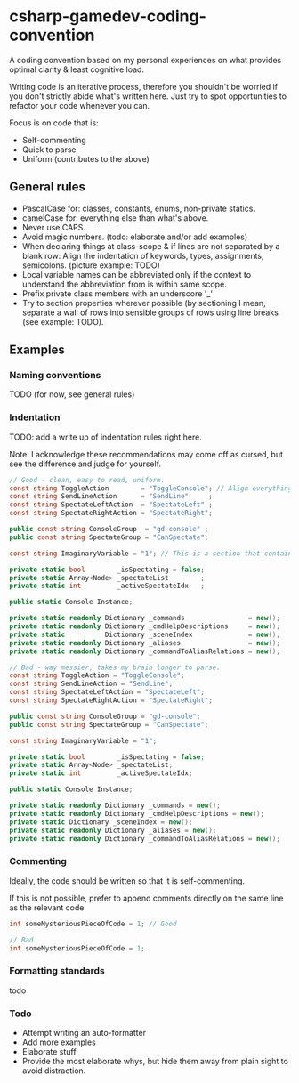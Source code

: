 # csharp-gamedev-coding-convention
A coding convention based on my personal experiences on what provides optimal clarity & least cognitive load.

Writing code is an iterative process, therefore you shouldn't be worried if you don't strictly abide what's written here. Just try to spot opportunities to refactor your code whenever you can.

Focus is on code that is:
- Self-commenting
- Quick to parse
- Uniform (contributes to the above)

## General rules
- PascalCase for: classes, constants, enums, non-private statics.
- camelCase  for: everything else than what's above.
- Never use CAPS.
- Avoid magic numbers. (todo: elaborate and/or add examples)
- When declaring things at class-scope & if lines are not separated by a blank row: Align the indentation of keywords, types, assignments, semicolons. (picture example: TODO)
- Local variable names can be abbreviated only if the context to understand the abbreviation from is within same scope.
- Prefix private class members with an underscore '_'
- Try to section properties wherever possible (by sectioning I mean, separate a wall of rows into sensible groups of rows using line breaks (see example: TODO).

## Examples
### Naming conventions
TODO (for now, see general rules)

### Indentation
TODO: add a write up of indentation rules right here.

Note: I acknowledge these recommendations may come off as cursed, but see the difference and judge for yourself.

```csharp
// Good - clean, easy to read, uniform.
const string ToggleAction        = "ToggleConsole"; // Align everything according to the longest line in a section
const string SendLineAction      = "SendLine"     ;
const string SpectateLeftAction  = "SpectateLeft" ;
const string SpectateRightAction = "SpectateRight";

public const string ConsoleGroup  = "gd-console" ;
public const string SpectateGroup = "CanSpectate";

const string ImaginaryVariable = "1"; // This is a section that contains a single line, hence it's aligned "normally" so to speak, without regard to what's above or below.

private static bool        _isSpectating = false;
private static Array<Node> _spectateList        ;
private static int         _activeSpectateIdx   ;

public static Console Instance;

private static readonly Dictionary _commands                = new();
private static readonly Dictionary _cmdHelpDescriptions     = new();
private static          Dictionary _sceneIndex              = new();
private static readonly Dictionary _aliases                 = new();
private static readonly Dictionary _commandToAliasRelations = new();
```

```csharp
// Bad - way messier, takes my brain longer to parse.
const string ToggleAction = "ToggleConsole";
const string SendLineAction = "SendLine";
const string SpectateLeftAction = "SpectateLeft";
const string SpectateRightAction = "SpectateRight";

public const string ConsoleGroup = "gd-console";
public const string SpectateGroup = "CanSpectate";

const string ImaginaryVariable = "1";

private static bool        _isSpectating = false;
private static Array<Node> _spectateList;
private static int         _activeSpectateIdx;

public static Console Instance;

private static readonly Dictionary _commands = new();
private static readonly Dictionary _cmdHelpDescriptions = new();
private static Dictionary _sceneIndex = new();
private static readonly Dictionary _aliases = new();
private static readonly Dictionary _commandToAliasRelations = new();
```

### Commenting
Ideally, the code should be written so that it is self-commenting.

If this is not possible, prefer to append comments directly on the same line as the relevant code

```csharp
int someMysteriousPieceOfCode = 1; // Good
```

```csharp
// Bad
int someMysteriousPieceOfCode = 1;
```

### Formatting standards
todo

### Todo
- Attempt writing an auto-formatter
- Add more examples
- Elaborate stuff
- Provide the most elaborate whys, but hide them away from plain sight to avoid distraction.

